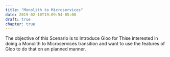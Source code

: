 ```yaml
---
title: "Monolith to Microservices"
date: 2019-02-10T19:09:54-05:00
draft: true
chapter: true
---
```


The objective of this Scenario is to Introduce Gloo for Thise interested in doing a Monolith to Microservices transition and want to use the features of Gloo to do that on an planned manner.